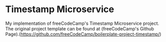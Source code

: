 # Timestamp Microservice

My implementation of freeCodeCamp's Timestamp Microservice project. The original project template can be found at (freeCodeCamp's Github Page).(https://github.com/freeCodeCamp/boilerplate-project-timestamp/)
